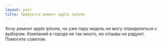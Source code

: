 ```yaml
---
layout: post 
title: Требуется ремонт apple iphone 
--- 
```

Хочу ремонт apple iphone, но уже пару недель не могу определиться с выбором. Компаний в городе не так много, но отзывы не радуют. Помогите советом.